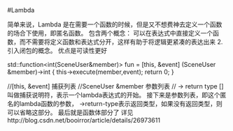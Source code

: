 #Lambda

简单来说，Lambda 是在需要一个函数的时候，但是又不想费神去定义一个函数的场合下使用，即匿名函数。
包含两个概念： 可以在表达式中直接定义一个函数，而不需要将定义函数和表达式分开，这样有助于将逻辑更紧凑的表达出来
2.引入闭包的概念。
优点是可读性更好

std::function<int(SceneUser&member)> fun = [this, &event] (SceneUser &member)->int
{
  this->execute(member,event);
  return 0;
}

//[this, &event] 捕获列表
//SceneUser &member 参数列表
// -> return type
[]叫做捕获说明符，表示一个lambda表达式的开始。
接下来是参数列表，即这个匿名的lambda函数的参数，
->return-type表示返回类型，如果没有返回类型，则可以省略这部分。
最后就是函数体部分了
详见http://blog.csdn.net/booirror/article/details/26973611
